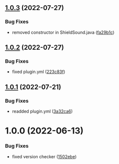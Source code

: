 ## [1.0.3](https://github.com/vicen621/ShieldSound/compare/v1.0.2...v1.0.3) (2022-07-27)


### Bug Fixes

* removed constructor in ShieldSound.java ([fa29b1c](https://github.com/vicen621/ShieldSound/commit/fa29b1c71c5234f55c7f7d62c2df45737dddd5a8))

## [1.0.2](https://github.com/vicen621/ShieldSound/compare/v1.0.1...v1.0.2) (2022-07-27)


### Bug Fixes

* fixed plugin.yml ([223c83f](https://github.com/vicen621/ShieldSound/commit/223c83f2c976a94b0d42c26734e700163da49da1))

## [1.0.1](https://github.com/vicen621/ShieldSound/compare/v1.0.0...v1.0.1) (2022-07-21)


### Bug Fixes

* readded plugin.yml ([3a32ca6](https://github.com/vicen621/ShieldSound/commit/3a32ca61ed2e9543ab67f17e13164946bca170bf))

# 1.0.0 (2022-06-13)


### Bug Fixes

* fixed version checker ([1502ebe](https://github.com/vicen621/ShieldSound/commit/1502ebe67762baa77e20d7c88a4f217a9d9ae7ff))

